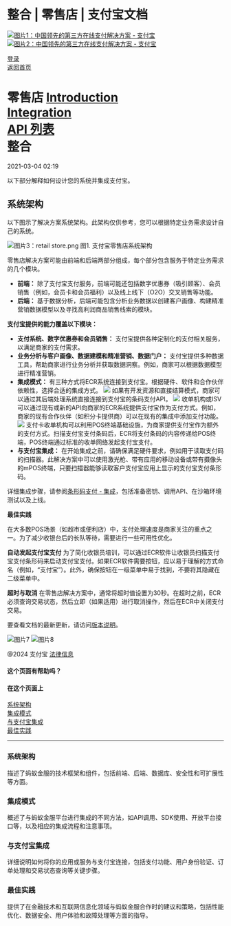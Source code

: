 整合 | 零售店 | 支付宝文档
===============

[![图片1：中国领先的第三方在线支付解决方案 - 支付宝](https://ac.alipay.com/storage/2024/3/26/d66c43c0-440d-4c97-9976-f2028a2c8c5e.svg)![图片2：中国领先的第三方在线支付解决方案 - 支付宝](https://ac.alipay.com/storage/2024/3/26/a48bd336-aea0-4f16-bf83-616eacbb4434.svg)](/docs/)

[登录](https://global.alipay.com/ilogin/account_login.htm?goto=https%3A%2F%2Fglobal.alipay.com%2Fdocs%2Fac%2Fretailstore%2Fintegration)  
[返回首页](../../)

零售店
[Introduction](/docs/ac/retailstore/intro)  
[Integration](/docs/ac/retailstore/integration)  
[API 列表](/docs/ac/retailstore/api)  
整合
===========

2021-03-04 02:19

以下部分解释如何设计您的系统并集成支付宝。

系统架构
-------------------

以下图示了解决方案系统架构。此架构仅供参考，您可以根据特定业务需求设计自己的系统。

![图片3：retail store.png](https://cdn.nlark.com/yuque/0/2020/png/561635/1587547899379-c62a7dec-d94d-4e0a-9195-950377911870.png)
图1. 支付宝零售店系统架构

零售店解决方案可能由前端和后端两部分组成，每个部分包含服务于特定业务需求的几个模块。

*   **前端：** 除了支付宝支付服务，前端可能还包括数字优惠券（吸引顾客）、会员销售（例如，会员卡和会员福利）以及线上线下（O2O）交叉销售等功能。
*   **后端：** 基于数据分析，后端可能包含分析业务数据以创建客户画像、构建精准营销数据模型以及寻找高利润商品销售线索的模块。

**支付宝提供的能力覆盖以下模块：**
*   **支付系统、数字优惠券和会员销售：** 支付宝提供各种定制化的支付相关服务，以满足商家的支付需求。
*   **业务分析与客户画像、数据建模和精准营销、数据门户：** 支付宝提供多种数据工具，帮助商家进行业务分析并获取数据洞察。例如，商家可以根据数据模型进行精准营销。
*   **集成模式：**
    有三种方式将ECR系统连接到支付宝。根据硬件、软件和合作伙伴依赖性，选择合适的集成方式。
    ![](https://cdn.nlark.com/lark/0/2018/png/65509/1545444780416-198cf7ac-b673-4062-93a5-94702fdfaca7.png)
    如果有开发资源和直接结算模式，商家可以通过其后端处理系统直接连接到支付宝的条码支付API。
    ![](https://cdn.nlark.com/lark/0/2018/png/65509/1545444812696-fe986e54-fe1b-45e2-ad61-bcf2b54f3e24.png)
    收单机构或ISV可以通过现有或新的API向商家的ECR系统提供支付宝作为支付方式。例如，商家的现有合作伙伴（如积分卡提供商）可以在现有的集成中添加支付功能。
    ![](https://cdn.nlark.com/lark/0/2018/png/65509/1545444845299-eab70036-5e16-4b11-8fdf-ca6ea563158f.png)
    支付卡收单机构可以利用POS终端基础设施，为商家提供支付宝作为额外的支付方式。扫描支付宝支付条码后，ECR将支付条码的内容传递给POS终端，POS终端通过标准的收单网络发起支付宝支付。
*   **与支付宝集成：**
在开始集成之前，请确保满足硬件要求，例如用于读取支付码的扫描器。此解决方案中可以使用激光枪、带有应用的移动设备或带有摄像头的mPOS终端，只要扫描器能够读取客户支付宝应用上显示的支付宝支付条形码。

详细集成步骤，请参阅[条形码支付 - 集成](https://global.alipay.com/doc/globalbarcode/introduction)，包括准备密钥、调用API、在沙箱环境测试以及上线。

**最佳实践**

在大多数POS场景（如超市或便利店）中，支付处理速度是商家关注的重点之一。为了减少收银台后的长队等待，需要进行一些可用性优化。

**自动发起支付宝支付**
为了简化收银员培训，可以通过ECR软件让收银员扫描支付宝支付条形码来启动支付宝支付。如果ECR软件需要按钮，应以易于理解的方式命名（例如，“支付宝”）。此外，确保按钮在一级菜单中易于找到，不要将其隐藏在二级菜单中。

**超时与取消**
在零售店解决方案中，通常将超时值设置为30秒。在超时之前，ECR必须查询交易状态，然后立即（如果适用）进行取消操作，然后在ECR中关闭支付交易。

要查看文档的最新更新，请访问[版本说明](https://global.alipay.com/docs/releasenotes)。

![图片7](https://ac.alipay.com/storage/2021/5/20/19b2c126-9442-4f16-8f20-e539b1db482a.png) ![图片8](https://ac.alipay.com/storage/2021/5/20/e9f3f154-dbf0-455f-89f0-b3d4e0c14481.png)

@2024 支付宝 [法律信息](https://global.alipay.com/docs/ac/platform/membership)

#### 这个页面有帮助吗？

#### 在这个页面上
[系统架构](#ae52c2ef "系统架构")  
[集成模式](#0d438ff8 "集成模式")  
[与支付宝集成](#90729398 "与支付宝集成")  
[最佳实践](#c2ffe02d "最佳实践")  

---

### 系统架构<a id="ae52c2ef"></a>

描述了蚂蚁金服的技术框架和组件，包括前端、后端、数据库、安全性和可扩展性等方面。

### 集成模式<a id="0d438ff8"></a>

概述了与蚂蚁金服平台进行集成的不同方法，如API调用、SDK使用、开放平台接口等，以及相应的集成流程和注意事项。

### 与支付宝集成<a id="90729398"></a>

详细说明如何将你的应用或服务与支付宝连接，包括支付功能、用户身份验证、订单处理和交易状态查询等关键步骤。

### 最佳实践<a id="c2ffe02d"></a>

提供了在金融技术和互联网信息化领域与蚂蚁金服合作时的建议和策略，包括性能优化、数据安全、用户体验和故障处理等方面的指导。